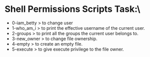 # Shell Permissions Scripts Task:\ 
- 0-iam_betty > to change user
- 1-who_am_i > to print the effective username of the current user.
- 2-groups > to print all the groups the current user belongs to.
- 3-new_owner > to change file ownership.
- 4-empty > to create an empty file.
- 5-execute > to give execute privilege to the file owner.
